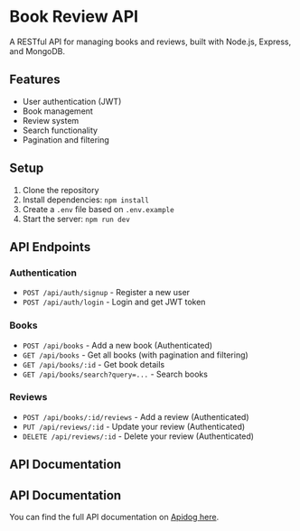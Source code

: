 # Book Review API

A RESTful API for managing books and reviews, built with Node.js, Express, and MongoDB.

## Features

- User authentication (JWT)
- Book management
- Review system
- Search functionality
- Pagination and filtering

## Setup

1. Clone the repository
2. Install dependencies: `npm install`
3. Create a `.env` file based on `.env.example`
4. Start the server: `npm run dev`

## API Endpoints

### Authentication
- `POST /api/auth/signup` - Register a new user
- `POST /api/auth/login` - Login and get JWT token

### Books
- `POST /api/books` - Add a new book (Authenticated)
- `GET /api/books` - Get all books (with pagination and filtering)
- `GET /api/books/:id` - Get book details
- `GET /api/books/search?query=...` - Search books

### Reviews
- `POST /api/books/:id/reviews` - Add a review (Authenticated)
- `PUT /api/reviews/:id` - Update your review (Authenticated)
- `DELETE /api/reviews/:id` - Delete your review (Authenticated)


## API Documentation

## API Documentation

You can find the full API documentation on [Apidog here](https://vba3ddpadn.apidog.io).

